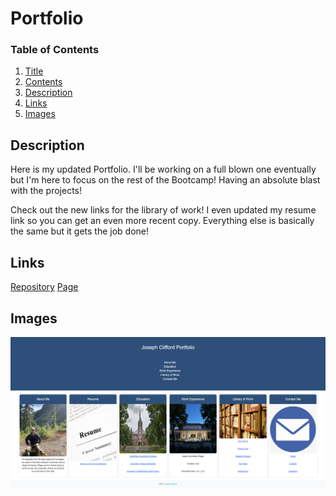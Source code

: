 <a href = "title"></a>

# Portfolio

<a href = "tableOfContents"></a>

### Table of Contents
1. [Title](#title)
2. [Contents](#tableOfContents)
3. [Description](#description)
4. [Links](#links)
5. [Images](#images)


<a href = "description"></a>

## Description


Here is my updated Portfolio. I'll be working on a full blown one eventually but I'm here to focus on the rest of the Bootcamp! Having an absolute blast with the projects!

Check out the new links for the library of work! I even updated my resume link so you can get an even more recent copy. Everything else is basically the same but it gets the job done!



<a href = "links"></a>

## Links

[Repository](https://github.com/joecliffordofficial/portfolioUpdated)
[Page](https://joecliffordofficial.github.io/portfolioUpdated/)

<a href = "images"></a>

## Images

<img src = "./assets/Images/screenShotPortfolio.png"></img>